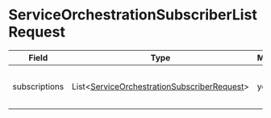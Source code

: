 # ServiceOrchestrationSubscriberListRequest

Field | Type | Mandatory | Description
--- | --- | --- | ---
subscriptions | List<[ServiceOrchestrationSubscriberRequest](../data-models/service-orchestration-subscriber-request.md)> | yes | List of subscription request details.